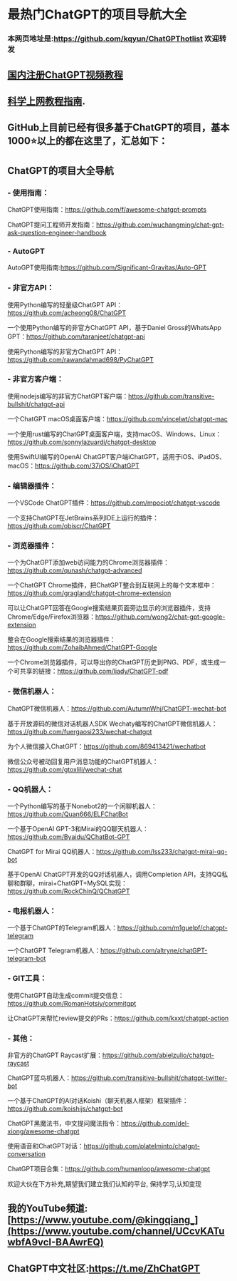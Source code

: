 # 最热门ChatGPT的项目导航大全
### **本网页地址是:https://github.com/kqyun/ChatGPThotlist  欢迎转发**
## [国内注册ChatGPT视频教程  ](https://youtu.be/J9z6VCpmj_w)
## [科学上网教程指南](https://www.youtube.com/playlist?list=PLs7sV-9QB_cLpoQJFcaJBMnaVfr_YEDW4).  

## **GitHub上目前已经有很多基于ChatGPT的项目，基本1000⭐️以上的都在这里了，汇总如下：**

## ChatGPT的项目大全导航

### - **使用指南：**

ChatGPT使用指南：https://github.com/f/awesome-chatgpt-prompts

ChatGPT提问工程师开发指南：https://github.com/wuchangming/chat-gpt-ask-question-engineer-handbook

### - **AutoGPT**

AutoGPT使用指南:https://github.com/Significant-Gravitas/Auto-GPT



### - **非官方API：**

使用Python编写的轻量级ChatGPT API：https://github.com/acheong08/ChatGPT

一个使用Python编写的非官方ChatGPT API，基于Daniel Gross的WhatsApp GPT：https://github.com/taranjeet/chatgpt-api

使用Python编写的非官方ChatGPT API：https://github.com/rawandahmad698/PyChatGPT

### - **非官方客户端：**

使用nodejs编写的非官方ChatGPT客户端：https://github.com/transitive-bullshit/chatgpt-api

一个ChatGPT macOS桌面客户端：https://github.com/vincelwt/chatgpt-mac

一个使用rust编写的ChatGPT桌面客户端，支持macOS、Windows、Linux：https://github.com/sonnylazuardi/chatgpt-desktop

使用SwiftUI编写的OpenAI ChatGPT客户端iChatGPT，适用于iOS、iPadOS、macOS：https://github.com/37iOS/iChatGPT

### - **编辑器插件：**

一个VSCode ChatGPT插件：https://github.com/mpociot/chatgpt-vscode

一个支持ChatGPT在JetBrains系列IDE上运行的插件：https://github.com/obiscr/ChatGPT

### - **浏览器插件：**

一个为ChatGPT添加web访问能力的Chrome浏览器插件：https://github.com/qunash/chatgpt-advanced

一个ChatGPT Chrome插件，把ChatGPT整合到互联网上的每个文本框中：https://github.com/gragland/chatgpt-chrome-extension

可以让ChatGPT回答在Google搜索结果页面旁边显示的浏览器插件，支持Chrome/Edge/Firefox浏览器：https://github.com/wong2/chat-gpt-google-extension

整合在Google搜索结果的浏览器插件：https://github.com/ZohaibAhmed/ChatGPT-Google

一个Chrome浏览器插件，可以导出你的ChatGPT历史到PNG、PDF，或生成一个可共享的链接：https://github.com/liady/ChatGPT-pdf

### - **微信机器人：**

ChatGPT微信机器人：https://github.com/AutumnWhj/ChatGPT-wechat-bot

基于开放源码的微信对话机器人SDK Wechaty编写的ChatGPT微信机器人：https://github.com/fuergaosi233/wechat-chatgpt

为个人微信接入ChatGPT：https://github.com/869413421/wechatbot

微信公众号被动回复用户消息功能的ChatGPT机器人：https://github.com/gtoxlili/wechat-chat



### - **QQ机器人：**

一个Python编写的基于Nonebot2的一个闲聊机器人：https://github.com/Quan666/ELFChatBot

一个基于OpenAI GPT-3和Mirai的QQ聊天机器人：https://github.com/Byaidu/QChatBot-GPT

ChatGPT for Mirai QQ机器人：https://github.com/lss233/chatgpt-mirai-qq-bot

基于OpenAI ChatGPT开发的QQ对话机器人，调用Completion API，支持QQ私聊和群聊，mirai+ChatGPT+MySQL实现：https://github.com/RockChinQ/QChatGPT

### - **电报机器人：**

一个基于ChatGPT的Telegram机器人：https://github.com/m1guelpf/chatgpt-telegram

一个ChatGPT Telegram机器人：https://github.com/altryne/chatGPT-telegram-bot

### - **GIT工具：**

使用ChatGPT自动生成commit提交信息：https://github.com/RomanHotsiy/commitgpt

让ChatGPT来帮忙review提交的PRs：https://github.com/kxxt/chatgpt-action



### - **其他：**

非官方的ChatGPT Raycast扩展：https://github.com/abielzulio/chatgpt-raycast

ChatGPT蓝鸟机器人：https://github.com/transitive-bullshit/chatgpt-twitter-bot

一个基于ChatGPT的AI对话Koishi（聊天机器人框架）框架插件：https://github.com/koishijs/chatgpt-bot

ChatGPT黑魔法书，中文提问魔法指令：https://github.com/del-xiong/awesome-chatgpt

使用语音和ChatGPT对话：https://github.com/platelminto/chatgpt-conversation

ChatGPT项目合集：https://github.com/humanloop/awesome-chatgpt

欢迎大伙在下方补充,期望我们建立我们认知的平台,
保持学习,认知变现

## **我的YouTube频道**:[https://www.youtube.com/@kingqiang_](https://www.youtube.com/channel/UCcvKATuwbfA9vcI-BAAwrEQ)

## **ChatGPT中文社区**:https://t.me/ZhChatGPT
